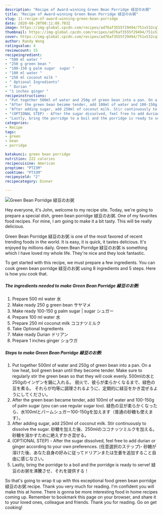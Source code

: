 ```yaml
---
description: "Recipe of Award-winning Green Bean Porridge 緑豆のお粥"
title: "Recipe of Award-winning Green Bean Porridge 緑豆のお粥"
slug: 11-recipe-of-award-winning-green-bean-porridge
date: 2020-08-28T08:11:09.703Z
image: https://img-global.cpcdn.com/recipes/ad76af3555f29494/751x532cq70/green-bean-porridge-緑豆のお粥-recipe-main-photo.jpg
thumbnail: https://img-global.cpcdn.com/recipes/ad76af3555f29494/751x532cq70/green-bean-porridge-緑豆のお粥-recipe-main-photo.jpg
cover: https://img-global.cpcdn.com/recipes/ad76af3555f29494/751x532cq70/green-bean-porridge-緑豆のお粥-recipe-main-photo.jpg
author: Randy Wong
ratingvalue: 4
reviewcount: 15
recipeingredient:
- "500 ml water "
- "250 g green bean "
- "100-150 g palm sugar  sugar "
- "100 ml water "
- "250 ml coconut milk "
- " Optional Ingredients"
- " Durian "
- "1 inches ginger "
recipeinstructions:
- "Put together 500ml of water and 250g of green bean into a pan. On a low heat, boil green bean until they become tender. Make sure to regularly stir the green bean so that they will cook evenly. 500mlの水と250gのインゲンを鍋に入れる。 弱火で、彼らが柔らかくなるまで、緑色の豆を煮る。 それらが均等に調理されるように、定期的に緑豆をかき混ぜるようにしてください。"
- "After the green bean became tender, add 100ml of water and 100-150g of palm sugar (you can use regular sugar too). 緑色の豆が柔らかくなったら、水100mlとパームシュガー100-150gを加えます（普通の砂糖も使えます）。"
- "After adding sugar, add 250ml of coconut milk. Stir continuously to dissolve the sugar. 砂糖を加えた後、250mlのココナッツミルクを加える。 砂糖を溶かすために絶えずかき混ぜる。"
- "(OPTIONAL STEP) - After the sugar dissolved, feel free to add durian or ginger according to your own preferences. (任意選択のステップ)- 砂糖が溶けた後、あなた自身の好みに従ってドリアンまたは生姜を追加すること自由に感じなさい。"
- "Lastly, bring the porridge to a boil and the porridge is ready to serve! 緑豆のお粥を沸騰させ、それを提供する！"
categories:
- Recipe
tags:
- green
- bean
- porridge

katakunci: green bean porridge 
nutrition: 222 calories
recipecuisine: American
preptime: "PT23M"
cooktime: "PT33M"
recipeyield: "2"
recipecategory: Dinner

---
```



![Green Bean Porridge 緑豆のお粥](https://img-global.cpcdn.com/recipes/ad76af3555f29494/751x532cq70/green-bean-porridge-緑豆のお粥-recipe-main-photo.jpg)

Hey everyone, it's John, welcome to my recipe site. Today, we're going to prepare a special dish, green bean porridge 緑豆のお粥. One of my favorites food recipes. For mine, I am going to make it a bit tasty. This will be really delicious.

Green Bean Porridge 緑豆のお粥 is one of the most favored of recent trending foods in the world. It is easy, it is quick, it tastes delicious. It's enjoyed by millions daily. Green Bean Porridge 緑豆のお粥 is something which I have loved my whole life. They're nice and they look fantastic.




To get started with this recipe, we must prepare a few ingredients. You can cook green bean porridge 緑豆のお粥 using 8 ingredients and 5 steps. Here is how you cook that.

<!--inarticleads1-->

##### The ingredients needed to make Green Bean Porridge 緑豆のお粥:

1. Prepare 500 ml water 水
1. Make ready 250 g green bean サヤマメ
1. Make ready 100-150 g palm sugar | sugar シュガー
1. Prepare 100 ml water 水
1. Prepare 250 ml coconut milk ココナツミルク
1. Take  Optional Ingredients
1. Make ready  Durian ドリアン
1. Prepare 1 inches ginger ショウガ




<!--inarticleads2-->

##### Steps to make Green Bean Porridge 緑豆のお粥:

1. Put together 500ml of water and 250g of green bean into a pan. On a low heat, boil green bean until they become tender. Make sure to regularly stir the green bean so that they will cook evenly. 500mlの水と250gのインゲンを鍋に入れる。 弱火で、彼らが柔らかくなるまで、緑色の豆を煮る。 それらが均等に調理されるように、定期的に緑豆をかき混ぜるようにしてください。
1. After the green bean became tender, add 100ml of water and 100-150g of palm sugar (you can use regular sugar too). 緑色の豆が柔らかくなったら、水100mlとパームシュガー100-150gを加えます（普通の砂糖も使えます）。
1. After adding sugar, add 250ml of coconut milk. Stir continuously to dissolve the sugar. 砂糖を加えた後、250mlのココナッツミルクを加える。 砂糖を溶かすために絶えずかき混ぜる。
1. (OPTIONAL STEP) - After the sugar dissolved, feel free to add durian or ginger according to your own preferences. (任意選択のステップ)- 砂糖が溶けた後、あなた自身の好みに従ってドリアンまたは生姜を追加すること自由に感じなさい。
1. Lastly, bring the porridge to a boil and the porridge is ready to serve! 緑豆のお粥を沸騰させ、それを提供する！




So that's going to wrap it up with this exceptional food green bean porridge 緑豆のお粥 recipe. Thank you very much for reading. I'm confident you will make this at home. There is gonna be more interesting food in home recipes coming up. Remember to bookmark this page on your browser, and share it to your loved ones, colleague and friends. Thank you for reading. Go on get cooking!
